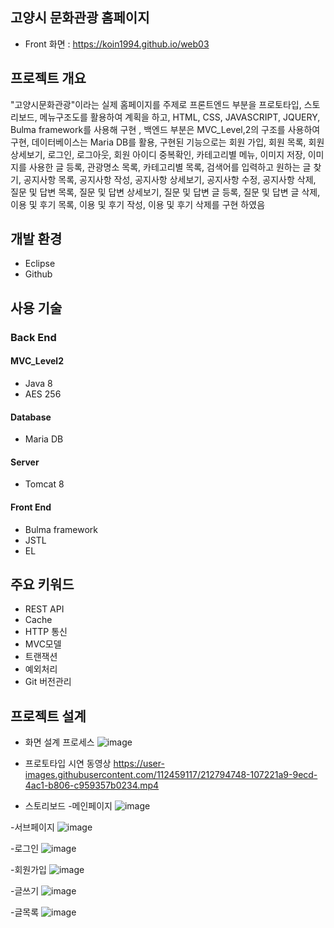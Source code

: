 ## 고양시 문화관광 홈페이지
- Front 화면 : https://koin1994.github.io/web03

## 프로젝트 개요 
 "고양시문화관광"이라는 실제 홈페이지를 주제로 프론트엔드 부분을 프로토타입, 스토리보드, 메뉴구조도를 활용하여 계획을 하고, HTML, CSS, JAVASCRIPT, JQUERY, Bulma framework를 사용해 구현
, 백엔드 부분은 MVC_Level,2의 구조를 사용하여 구현, 데이터베이스는 Maria DB를 활용, 구현된 기능으로는 회원 가입, 회원 목록, 회원 상세보기, 로그인, 로그아웃, 회원 아이디 중복확인,
카테고리별 메뉴, 이미지 저장, 이미지를 사용한 글 등록, 관광명소 목록, 카테고리별 목록, 검색어를 입력하고 원하는 글 찾기, 공지사항 목록, 공지사항 작성, 공지사항 상세보기, 공지사항 수정,
공지사항 삭제, 질문 및 답변 목록, 질문 및 답변 상세보기, 질문 및 답변 글 등록, 질문 및 답변 글 삭제, 이용 및 후기 목록, 이용 및 후기 작성, 이용 및 후기 삭제를 구현 하였음

## 개발 환경
* Eclipse
* Github

## 사용 기술
### Back End
#### MVC_Level2
* Java 8
* AES 256

#### Database
* Maria DB

#### Server
* Tomcat 8

#### Front End
* Bulma framework
* JSTL
* EL

## 주요 키워드
* REST API
* Cache
* HTTP 통신
* MVC모델
* 트랜잭션
* 예외처리
* Git 버전관리

## 프로젝트 설계
* 화면 설계 프로세스
![image](https://user-images.githubusercontent.com/112459117/212794870-598c233a-f437-4a26-be3e-80481647db34.png)

* 프로토타입 시연 동영상
https://user-images.githubusercontent.com/112459117/212794748-107221a9-9ecd-4ac1-b806-c959357b0234.mp4

* 스토리보드
-메인페이지
![image](https://user-images.githubusercontent.com/112459117/212795116-b1c83415-c174-4473-ada2-166993740a9e.png)

-서브페이지
![image](https://user-images.githubusercontent.com/112459117/212795171-4dc958d0-fbd7-4469-9a5d-233372dfd499.png)

-로그인
![image](https://user-images.githubusercontent.com/112459117/212795201-99cfff8b-5dc9-4de7-acdc-e4d801aa54ff.png)

-회원가입
![image](https://user-images.githubusercontent.com/112459117/212795227-481dc792-63cb-4644-aa11-9a384e47e06a.png)

-글쓰기
![image](https://user-images.githubusercontent.com/112459117/212795260-debddb9e-4030-4357-bbc4-92b17665a1f9.png)

-글목록
![image](https://user-images.githubusercontent.com/112459117/212795277-9eee2911-69fd-4d3a-96a3-6e9fb5e1533a.png)


